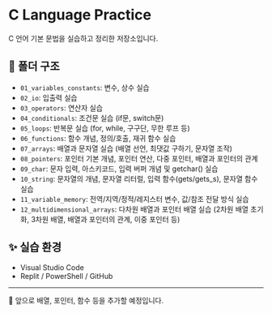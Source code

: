# C Language Practice

C 언어 기본 문법을 실습하고 정리한 저장소입니다.

## 📂 폴더 구조

- `01_variables_constants`: 변수, 상수 실습
- `02_io`: 입출력 실습
- `03_operators`: 연산자 실습
- `04_conditionals`: 조건문 실습 (if문, switch문)
- `05_loops`: 반복문 실습 (for, while, 구구단, 무한 루프 등)
- `06_functions`: 함수 개념, 정의/호출, 재귀 함수 실습
- `07_arrays`: 배열과 문자열 실습 (배열 선언, 최댓값 구하기, 문자열 조작)
- `08_pointers`: 포인터 기본 개념, 포인터 연산, 다중 포인터, 배열과 포인터의 관계
- `09_char`: 문자 입력, 아스키코드, 입력 버퍼 개념 및 getchar() 실습
- `10_string`: 문자열의 개념, 문자열 리터럴, 입력 함수(gets/gets_s), 문자열 함수 실습
- `11_variable_memory`: 전역/지역/정적/레지스터 변수, 값/참조 전달 방식 실습
- `12_multidimensional_arrays`: 다차원 배열과 포인터 배열 실습 (2차원 배열 초기화, 3차원 배열, 배열과 포인터의 관계, 이중 포인터 등)



## ✨ 실습 환경

- Visual Studio Code  
- Replit / PowerShell / GitHub

---

🚀 앞으로 배열, 포인터, 함수 등을 추가할 예정입니다.
